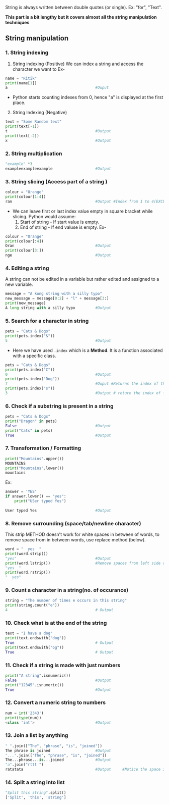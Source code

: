 String is always written between double quotes (or single).
Ex: "for", "Text".

**This part is a bit lengthy but it covers almost all the string manipulation techniques**

## String manipulation
### 1. String indexing
1. String indexing (Positive)
We can index a string and access the character we want to
Ex-
```python
name = "Ritik"
print(name[1])
a										#Ouput
```
- Python starts counting indexes from 0, hence "a" is displayed at the first place.
2. String Indexing (Negative)
```python
text = "Some Random text"
print(text[-1])
t										#Output
print(text[-2])
x										#Output
```
### 2. String multiplication
```python
"example" *3 
exampleexampleexample					#Output
```
### 3. String slicing (Access part of a string )
```python
colour = "Orange"
print(colour[1:4])
ran										#Output #Index from 1 to 4(EXCLUDED) is printed
```
- We can leave first or last index value empty in square bracket while slicing. Python would assume:
	1. Start of string - If start value is empty.
	2. End of string - If end valuse is empty.
Ex- 
```python
colour = "Orange"
print(colour[:4])
Oran									#Output
print(colour[3:])
nge										#Output
```
### 4. Editing a string
A string can not be edited in a variable but rather edited and assigned to a new variable.
```python
message = "A kong string with a silly typo"
new_message = message[0:2] + "l" + message[3:]
print(new_message)
A long string with a silly typo			#Output
```
### 5. Search for a character in string
```python
pets = "Cats & Dogs"
print(pets.index("&"))
5										#Output
```
- Here we have used `.index` which is a **Method**. It is a function associated with a specific class.
```python
pets = "Cats & Dogs"
print(pets.index("C"))
0										#Output
print(pets.index("Dog"))
7										#Ouput #Returns the index of the substring
print(pets.index("s"))
3										#Output # return the index of first occurence of the character.
```
### 6. Check if a substring is present in a string
```python
pets = "Cats & Dogs"
print("Dragon" in pets)
False									#Output
print("Cats" in pets)
True									#Output
```
### 7. Transformation / Formatting
```python
print("Mountains".upper())
MOUNTAINS
print("Mountains".lower())
mountains
```
Ex:
```python
answer = 'YES'
if answer.lower() == "yes":
	print("USer typed Yes")
	
User typed Yes							#Output
```
### 8. Remove surrounding (space/tab/newline character)
This strip METHOD doesn't work for white spaces in between of words, to remove space from in between words, use replace method (below).
```python
word = "  yes  "
print(word.strip())
"yes"									#Output
print(word.lstrip())					#Remove spaces from left side of the word
"yes  "
print(word.rstrip())
"  yes"
```
### 9. Count a character in a string(no. of occurance) 
```python
string = "The number of times e occurs in this string"
print(string.count("e"))
4										# Output
```
### 10. Check what is at the end of the string
```python
text = "I have a dog"
print(text.endswith("dog"))
True									# Output
print(text.endswith("og"))
True									# Output
```
### 11. Check if a string is made with just numbers
```python
print("A string".isnumeric())
False									#Output
print("12345".isnumeric())				
True									#Output
```
### 12. Convert a numeric string to numbers
```python
num = int('2343')
print(type(num))
<class 'int'>							#Output
```
### 13. Join a list by anything
```python
" ".join(["The", "phrase", "is", "joined"])
The phrase is joined					#Output
"...".join(["The", "phrase", "is", "joined"])
The...phrase...is...joined				#Output
"a".join("rttt ")
ratatata								#Output		#Notice the space in the end in "rttt ". This is must to append 'a' at the end.
```
### 14. Split a string into list
```python
"Split this string".split()
['Split', 'this', 'string']
```